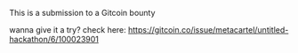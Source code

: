 This is a submission to a Gitcoin bounty

wanna give it a try? check here: https://gitcoin.co/issue/metacartel/untitled-hackathon/6/100023901
